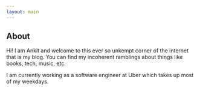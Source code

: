 ```yaml
---
layout: main
---
```


## About

Hi! I am Ankit and welcome to this ever so unkempt corner of the internet that is my blog.
You can find my incoherent ramblings about things like books, tech, music, etc.

I am currently working as a software engineer at Uber which takes up most of my weekdays.
